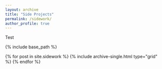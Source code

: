```yaml
---
layout: archive
title: "Side Projects"
permalink: /sidework/
author_profile: true
---
```


Test

<nbsp>

{% include base_path %}

{% for post in site.sidework %}
  {% include archive-single.html type="grid" %}
{% endfor %}
